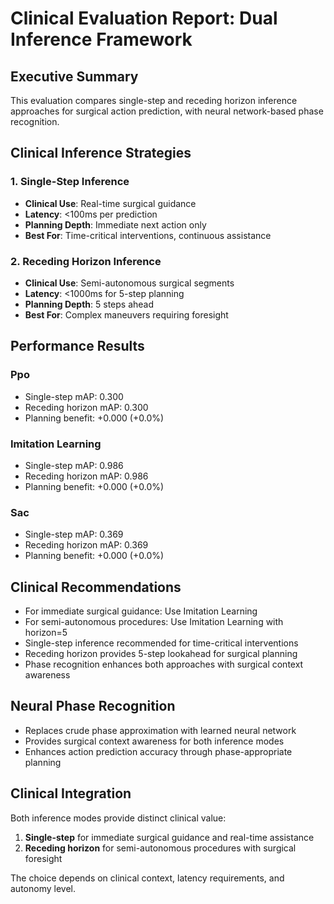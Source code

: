 # Clinical Evaluation Report: Dual Inference Framework

## Executive Summary

This evaluation compares single-step and receding horizon inference approaches
for surgical action prediction, with neural network-based phase recognition.

## Clinical Inference Strategies

### 1. Single-Step Inference
- **Clinical Use**: Real-time surgical guidance
- **Latency**: <100ms per prediction
- **Planning Depth**: Immediate next action only
- **Best For**: Time-critical interventions, continuous assistance

### 2. Receding Horizon Inference
- **Clinical Use**: Semi-autonomous surgical segments
- **Latency**: <1000ms for 5-step planning
- **Planning Depth**: 5 steps ahead
- **Best For**: Complex maneuvers requiring foresight

## Performance Results

### Ppo
- Single-step mAP: 0.300
- Receding horizon mAP: 0.300
- Planning benefit: +0.000 (+0.0%)

### Imitation Learning
- Single-step mAP: 0.986
- Receding horizon mAP: 0.986
- Planning benefit: +0.000 (+0.0%)

### Sac
- Single-step mAP: 0.369
- Receding horizon mAP: 0.369
- Planning benefit: +0.000 (+0.0%)

## Clinical Recommendations

- For immediate surgical guidance: Use Imitation Learning
- For semi-autonomous procedures: Use Imitation Learning with horizon=5
- Single-step inference recommended for time-critical interventions
- Receding horizon provides 5-step lookahead for surgical planning
- Phase recognition enhances both approaches with surgical context awareness

## Neural Phase Recognition

- Replaces crude phase approximation with learned neural network
- Provides surgical context awareness for both inference modes
- Enhances action prediction accuracy through phase-appropriate planning

## Clinical Integration

Both inference modes provide distinct clinical value:
1. **Single-step** for immediate surgical guidance and real-time assistance
2. **Receding horizon** for semi-autonomous procedures with surgical foresight

The choice depends on clinical context, latency requirements, and autonomy level.